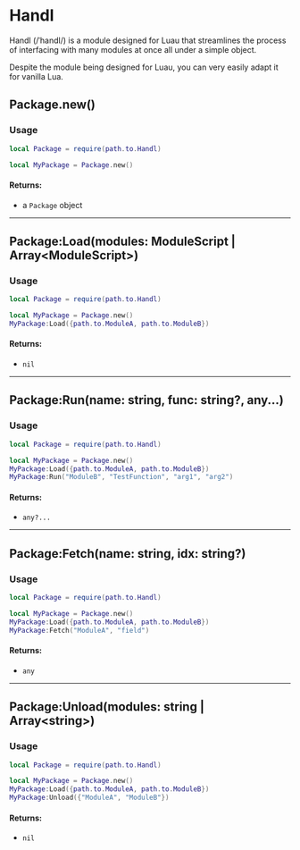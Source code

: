 # Handl
Handl (/ˈhandl/) is a module designed for Luau that streamlines the process of interfacing with many modules at once all under a simple object.

Despite the module being designed for Luau, you can very easily adapt it for vanilla Lua.

## Package.new()
### Usage
```lua
local Package = require(path.to.Handl)

local MyPackage = Package.new()
```
#### Returns:
  - a `Package` object
** **
## Package:Load(modules: ModuleScript | Array\<ModuleScript\>)
### Usage
```lua
local Package = require(path.to.Handl)

local MyPackage = Package.new()
MyPackage:Load({path.to.ModuleA, path.to.ModuleB})
```
#### Returns:
  - `nil`
** **
## Package:Run(name: string, func: string?, any...)
### Usage
```lua
local Package = require(path.to.Handl)

local MyPackage = Package.new()
MyPackage:Load({path.to.ModuleA, path.to.ModuleB})
MyPackage:Run("ModuleB", "TestFunction", "arg1", "arg2")
```
#### Returns:
  - `any?...`
** **
## Package:Fetch(name: string, idx: string?)
### Usage
```lua
local Package = require(path.to.Handl)

local MyPackage = Package.new()
MyPackage:Load({path.to.ModuleA, path.to.ModuleB})
MyPackage:Fetch("ModuleA", "field")
```
#### Returns:
  - `any`
** **
## Package:Unload(modules: string | Array\<string\>)
### Usage
```lua
local Package = require(path.to.Handl)

local MyPackage = Package.new()
MyPackage:Load({path.to.ModuleA, path.to.ModuleB})
MyPackage:Unload({"ModuleA", "ModuleB"})
```
#### Returns:
  - `nil`
